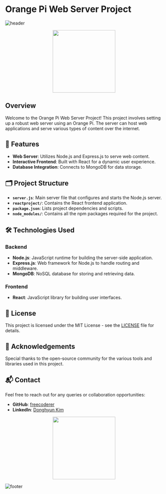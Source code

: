 # Orange Pi Web Server Project

![header](https://capsule-render.vercel.app/api?type=waving&color=7F7FD5&text=Orange%20Pi%20Web%20Server&height=100&fontSize=40&fontColor=ffffff)

<p align="center">
  <img src="https://media.giphy.com/media/3o7bu3XilJ5BOiSGic/giphy.gif" width="200">
</p>

## Overview
Welcome to the Orange Pi Web Server Project! This project involves setting up a robust web server using an Orange Pi. The server can host web applications and serve various types of content over the internet.

## 🚀 Features
- **Web Server**: Utilizes Node.js and Express.js to serve web content.
- **Interactive Frontend**: Built with React for a dynamic user experience.
- **Database Integration**: Connects to MongoDB for data storage.

## 🗂 Project Structure
- **`server.js`**: Main server file that configures and starts the Node.js server.
- **`reactproject/`**: Contains the React frontend application.
- **`package.json`**: Lists project dependencies and scripts.
- **`node_modules/`**: Contains all the npm packages required for the project.

## 🛠 Technologies Used
### Backend
- **Node.js**: JavaScript runtime for building the server-side application.
- **Express.js**: Web framework for Node.js to handle routing and middleware.
- **MongoDB**: NoSQL database for storing and retrieving data.

### Frontend
- **React**: JavaScript library for building user interfaces.

## 📜 License
This project is licensed under the MIT License - see the [LICENSE](LICENSE) file for details.

## 🙏 Acknowledgements
Special thanks to the open-source community for the various tools and libraries used in this project.

## 📬 Contact
Feel free to reach out for any queries or collaboration opportunities:
- **GitHub**: [freecoderer](https://github.com/freecoderer)
- **LinkedIn**: [Donghyun Kim](https://www.linkedin.com/in/kdh1999dev)

<p align="center">
  <img src="https://media.giphy.com/media/l0MYLONk4kLl5QySI/giphy.gif" width="200">
</p>

![footer](https://capsule-render.vercel.app/api?section=footer&type=waving&color=7F7FD5)
